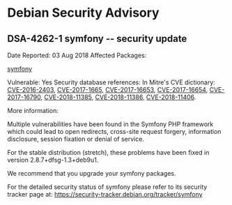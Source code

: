 
Debian Security Advisory
========================


DSA-4262-1 symfony -- security update
-------------------------------------



Date Reported:
03 Aug 2018
Affected Packages:

[symfony](https://packages.debian.org/src:symfony)

Vulnerable:
Yes
Security database references:
In Mitre's CVE dictionary: [CVE-2016-2403](https://security-tracker.debian.org/tracker/CVE-2016-2403), [CVE-2017-1665](https://security-tracker.debian.org/tracker/CVE-2017-1665), [CVE-2017-16653](https://security-tracker.debian.org/tracker/CVE-2017-16653), [CVE-2017-16654](https://security-tracker.debian.org/tracker/CVE-2017-16654), [CVE-2017-16790](https://security-tracker.debian.org/tracker/CVE-2017-16790), [CVE-2018-11385](https://security-tracker.debian.org/tracker/CVE-2018-11385), [CVE-2018-11386](https://security-tracker.debian.org/tracker/CVE-2018-11386), [CVE-2018-11406](https://security-tracker.debian.org/tracker/CVE-2018-11406).  

More information:

Multiple vulnerabilities have been found in the Symfony PHP framework
which could lead to open redirects, cross-site request forgery,
information disclosure, session fixation or denial of service.


For the stable distribution (stretch), these problems have been fixed in
version 2.8.7+dfsg-1.3+deb9u1.


We recommend that you upgrade your symfony packages.


For the detailed security status of symfony please refer to
its security tracker page at:
<https://security-tracker.debian.org/tracker/symfony>






